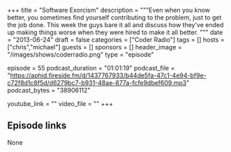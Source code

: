 +++
title = "Software Exorcism"
description = """Even when you know better, you sometimes find yourself contributing to the problem,  just to get the job done. This week the guys bare it all and discuss how they’ve ended up making things worse when they were hired to make it all better.
"""
date = "2013-06-24"
draft = false
categories = ["Coder Radio"]
tags = []
hosts = ["chris","michael"]
guests = []
sponsors = []
header_image = "/images/shows/coderradio.png"
type = "episode"

episode = 55
podcast_duration = "01:01:19"
podcast_file = "https://aphid.fireside.fm/d/1437767933/b44de5fa-47c1-4e94-bf9e-c72f8d1c8f5d/d6279bc7-b931-48ae-877a-fcfe9dbef609.mp3"
podcast_bytes = "38906112"

youtube_link = ""
video_file = ""
+++

## Episode links

None

